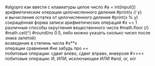 #algopro
как ввести с клавиатуры целое число #a = int(input())  
арифметические операции целочисленного деления #print(x // y)  
и вычисления остатка от целочисленного деления #print(x % y)  
сокращённая форма записи арифметических операций #x += 1  
различные способы округления вещественного числа #math.floor (\/) #math.ceil(^) #round(по 0.5, либо можно указать сколько чисел после знака запятой)  
возведение в степень числа #x**x  
операции сравнения #не забудь про ==  
побитовые операции: сдвиг влево, сдвиг вправо, инверсия #>><<  
побитовые операции: И, ИЛИ, исключающее ИЛИ #and, or, xor  
